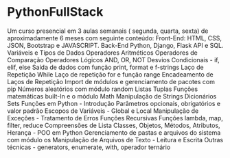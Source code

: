 # PythonFullStack
Um curso presencial em 3 aulas semanais ( segunda, quarta, sexta) de aproximadamente 6 meses com seguinte conteúdo:
Front-End: HTML, CSS, JSON, Bootstrap e JAVASCRIPT. 
Back-End Python, Django, Flask API e SQL.
 Variáveis e Tipos de Dados
 Operadores Aritméticos
 Operadores de Comparação
 Operadores Lógicos AND, OR, NOT
 Desvios Condicionais - if, elif, else
 Saída de dados com função print, format e f-strings
 Laço de Repetição While
 Laço de repetição for e função range
 Encadeamento de Laços de Repetição
 Import de módulos e gerenciamento de pacotes com pip
 Números aleatórios com módulo random
 Listas
 Tuplas
 Funções matemáticas built-In e o módulo Math
 Manipulação de Strings
 Dicionários
 Sets
 Funções em Python - Introdução
 Parâmetros opcionais, obrigatórios e valor padrão
 Escopos de Variáveis - Global e Local
 Manipulação de Exceções - Tratamento de Erros
 Funções Recursivas
 Funções lambda, map, filter, reduce
 Compreensões de Lista
 Classes, Objetos, Métodos, Atributos, Herança - POO em Python
 Gerenciamento de pastas e arquivos do sistema com módulo os
 Manipulação de Arquivos de Texto - Leitura e Escrita
 Outras técnicas - generators, enumerate, with, operador ternário

